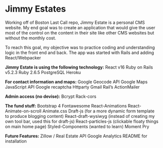 # Jimmy Estates

Working off of Boston Last Call repo, Jimmy Estate is a personal CMS website. My end goal was to create an application that would give the user most of the control on the content in their site like other CMS websites but without the monthly cost.

To reach this goal, my objective was to practice coding and understanding logic in the front end and back. The app was started with Rails and adding React/Webpacker

**Jimmy Estate is using the following technology:**
React v16
Ruby on Rails v5.2.3
Ruby 2.6.5
PostgreSQL
Heroku

**For contact information and maps:**
Google Geocode API
Google Maps JavaScript API
Google recaptcha
Httparty
Gmail
Rail’s ActionMailer

**Admin access (no devise):**
Bcrypt
Rack-cors

**The fund stuff:**
Bootstrap 4
Fontawesome
React-Animations
React-Animate-on-scroll
Animate.css
Draft-js (for a more dynamic form template to produce blogging content)
React-draft-wysiwyg (instead of creating my own tool bar, used this for draft-js)
React-particles-js (clickable floaty things on main home page)
Styled-Components (wanted to learn)
Moment
Pry

**Future Features:**
Zillow / Real Estate API 
Google Analytics 
README for installation
